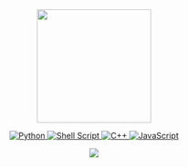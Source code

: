 <div align="center">
<a href="https://instagram.com/vinnybrunn00">
<img height="200em" src="https://github-readme-stats.vercel.app/api/top-langs/?username=vinnybrunn00&layout=compact&langs_count=7&theme=react"/>
</div>

  <div align="center">
    
<a href="https://docs.python.org/3/">![Python](https://img.shields.io/badge/python-3670A0?style=for-the-badge&logo=python&logoColor=ffdd54)
<a href="https://devdocs.io/bash/">![Shell Script](https://img.shields.io/badge/shell_script-%23121011.svg?style=for-the-badge&logo=gnu-bash&logoColor=white)
<a href="https://devdocs.io/cpp/"> ![C++](https://img.shields.io/badge/C%2B%2B-00599C?style=for-the-badge&logo=c%2B%2B&logoColor=white)
<a href="https://devdocs.io/javascript/"> ![JavaScript](https://img.shields.io/badge/JavaScript-F7DF1E?style=for-the-badge&logo=javascript&logoColor=black)
  </div>
  
<div align="center">
  <a href="https://instagram.com/vinnybrunn00" target="_blank"><img src="https://img.shields.io/badge/-Instagram-%23E4405F?style=for-the-badge&logo=instagram&logoColor=white" target="_blank"></a> 
</div>
